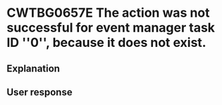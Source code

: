 # CWTBG0657E The action was not successful for event manager task ID ''0'', because it does not exist.

## Explanation

## User response